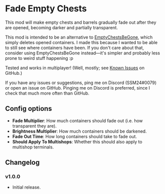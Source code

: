 
# Fade Empty Chests

This mod will make empty chests and barrels gradually fade out after they are opened, becoming darker and partially transparent.

This mod is intended to be an alternative to [EmptyChestsBeGone](https://thunderstore.io/package/TheRealElysium/EmptyChestsBeGone/), which simply deletes opened containers. I made this because I wanted to be able to still see where containers have been. If you don't care about that, consider using EmptyChestsBeGone instead—it's simpler and probably less prone to weird stuff happening :p

Tested and works in multiplayer! (Well, mostly; see [Known Issues](https://github.com/SuperSupermario24/FadeEmptyChests/blob/master/README.md#known-issues) on GitHub.)

If you have any issues or suggestions, ping me on Discord (SSM24#0079) or open an issue on GitHub. Pinging me on Discord is preferred, since I check that much more often than GitHub.

## Config options

* **Fade Multiplier**: How much containers should fade out (i.e. how transparent they are).
* **Brightness Multiplier**: How much containers should be darkened.
* **Fade Out Time**: How long containers should take to fade out.
* **Should Apply To Multishops**: Whether this should also apply to multishop terminals.

## Changelog

### v1.0.0
* Initial release.